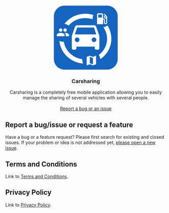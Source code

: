 <p align="center">
    <img src="https://github.com/legrandced/Support/blob/master/Carsharing/carsharing.png" alt="Carsharing logo" width="200" height="200">
  </a>
</p>

<h3 align="center">Carsharing</h3>

<p align="center">
  Carsharing is a completely free mobile application allowing you to easily manage the sharing of several vehicles with several people.
  <br>
  <br>
  <a href="https://github.com/legrandced/Carsharing/issues/new">Report a bug or an issue</a>
</p>


## Report a bug/issue or request a feature

Have a bug or a feature request? Please first search for existing and closed issues. If your problem or idea is not addressed yet, [please open a new issue](https://github.com/legrandced/Carsharing/issues/new).


## Terms and Conditions

Link to [Terms and Conditions](https://github.com/legrandced/Support/blob/master/Carsharing/Terms%20and%20Conditions.pdf).


## Privacy Policy

Link to [Privacy Policy](https://github.com/legrandced/Support/blob/master/Carsharing/Privacy%20Policy.pdf).
